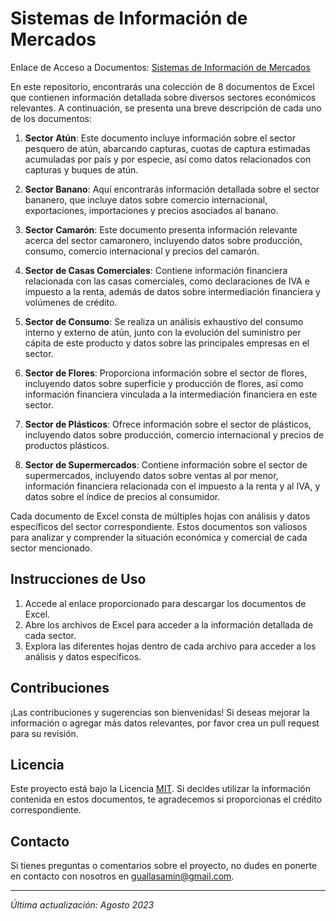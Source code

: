 # Sistemas de Información de Mercados

Enlace de Acceso a Documentos: [Sistemas de Información de Mercados](https://drive.google.com/drive/folders/1cRLYYxxEjFn4f9qbg1UjKjsQHtafD1d0?usp=sharing)

En este repositorio, encontrarás una colección de 8 documentos de Excel que contienen información detallada sobre diversos sectores económicos relevantes. A continuación, se presenta una breve descripción de cada uno de los documentos:

1. **Sector Atún**: Este documento incluye información sobre el sector pesquero de atún, abarcando capturas, cuotas de captura estimadas acumuladas por país y por especie, así como datos relacionados con capturas y buques de atún.

2. **Sector Banano**: Aquí encontrarás información detallada sobre el sector bananero, que incluye datos sobre comercio internacional, exportaciones, importaciones y precios asociados al banano.

3. **Sector Camarón**: Este documento presenta información relevante acerca del sector camaronero, incluyendo datos sobre producción, consumo, comercio internacional y precios del camarón.

4. **Sector de Casas Comerciales**: Contiene información financiera relacionada con las casas comerciales, como declaraciones de IVA e impuesto a la renta, además de datos sobre intermediación financiera y volúmenes de crédito.

5. **Sector de Consumo**: Se realiza un análisis exhaustivo del consumo interno y externo de atún, junto con la evolución del suministro per cápita de este producto y datos sobre las principales empresas en el sector.

6. **Sector de Flores**: Proporciona información sobre el sector de flores, incluyendo datos sobre superficie y producción de flores, así como información financiera vinculada a la intermediación financiera en este sector.

7. **Sector de Plásticos**: Ofrece información sobre el sector de plásticos, incluyendo datos sobre producción, comercio internacional y precios de productos plásticos.

8. **Sector de Supermercados**: Contiene información sobre el sector de supermercados, incluyendo datos sobre ventas al por menor, información financiera relacionada con el impuesto a la renta y al IVA, y datos sobre el índice de precios al consumidor.

Cada documento de Excel consta de múltiples hojas con análisis y datos específicos del sector correspondiente. Estos documentos son valiosos para analizar y comprender la situación económica y comercial de cada sector mencionado.

## Instrucciones de Uso

1. Accede al enlace proporcionado para descargar los documentos de Excel.
2. Abre los archivos de Excel para acceder a la información detallada de cada sector.
3. Explora las diferentes hojas dentro de cada archivo para acceder a los análisis y datos específicos.

## Contribuciones

¡Las contribuciones y sugerencias son bienvenidas! Si deseas mejorar la información o agregar más datos relevantes, por favor crea un pull request para su revisión.

## Licencia

Este proyecto está bajo la Licencia [MIT](LICENSE). Si decides utilizar la información contenida en estos documentos, te agradecemos si proporcionas el crédito correspondiente.

## Contacto

Si tienes preguntas o comentarios sobre el proyecto, no dudes en ponerte en contacto con nosotros en [guallasamin@gmail.com](mailto:guallasamin@gmail.com).

---
*Última actualización: Agosto 2023*
